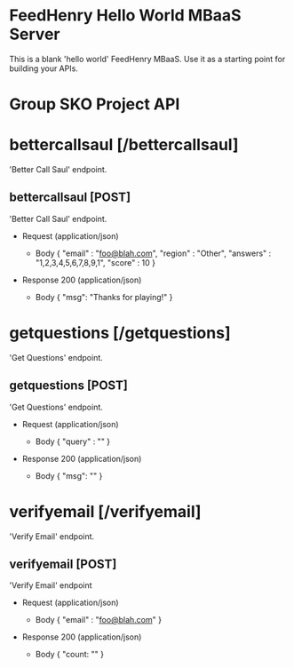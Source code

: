 # FeedHenry Hello World MBaaS Server

This is a blank 'hello world' FeedHenry MBaaS. Use it as a starting point for building your APIs. 

# Group SKO Project API

# bettercallsaul [/bettercallsaul]

'Better Call Saul' endpoint.

## bettercallsaul [POST] 

'Better Call Saul' endpoint.

+ Request (application/json)
    + Body
            {
              "email"   : "foo@blah.com",
              "region"  : "Other",
              "answers" : "1,2,3,4,5,6,7,8,9,1",
              "score"   : 10
            }

+ Response 200 (application/json)
    + Body
            {
              "msg": "Thanks for playing!"
            }
# getquestions [/getquestions]

'Get Questions' endpoint.

## getquestions [POST] 

'Get Questions' endpoint.

+ Request (application/json)
    + Body
            {
               "query" : ""
            }

+ Response 200 (application/json)
    + Body
            {
              "msg": ""
            }

# verifyemail [/verifyemail]

'Verify Email' endpoint.

## verifyemail [POST]

'Verify Email' endpoint

+ Request (application/json)
    + Body
            {
                "email" : "foo@blah.com"
            }

+ Response 200 (application/json)
    + Body
           {
                "count: ""
           }